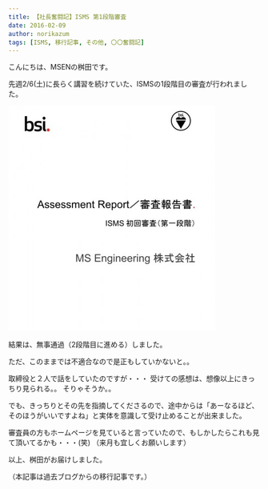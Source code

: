 ```yaml
---
title: 【社長奮闘記】ISMS 第1段階審査
date: 2016-02-09
author: norikazum
tags: [ISMS, 移行記事, その他, 〇〇奮闘記]
---
```


こんにちは、MSENの桝田です。
 
先週2/6(土)に長らく講習を続けていた、ISMSの1段階目の審査が行われました。

![](images/isms-first-examination-day-1-1.jpg)

結果は、無事通過（2段階目に進める）しました。
 
ただ、このままでは不適合なので是正もしていかないと。。
 
取締役と２人で話をしていたのですが・・・
受けての感想は、想像以上にきっちり見られる。。
そりゃそうか。。
 
でも、きっちりとその先を指摘してくださるので、途中からは「あーなるほど、そのほうがいいですよね」と実体を意識して受け止めることが出来ました。
 
審査員の方もホームページを見ていると言っていたので、もしかしたらこれも見て頂いてるかも・・・(笑)
（来月も宜しくお願いします）
 
以上、桝田がお届けしました。

（本記事は過去ブログからの移行記事です。）
